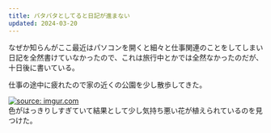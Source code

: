 ```yaml
---
title: バタバタとしてると日記が進まない
updated: 2024-03-20
---
```


なぜか知らんがここ最近はパソコンを開くと細々と仕事関連のことをしてしまい日記を全然書けていなかったので、これは旅行中とかでは全然なかったのだが、十日後に書いている。

仕事の途中に疲れたので家の近くの公園を少し散歩してきた。

<a href="https://imgur.com/jYXotec"><img src="https://i.imgur.com/jYXotec.jpg" title="source: imgur.com" /></a>  
色がはっきりしすぎていて結果として少し気持ち悪い花が植えられているのを見つけた。
